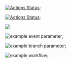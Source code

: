 [![Actions Status](https://github.com/ArturioM/frontend-project-lvl1/workflows/hexlet-check/badge.svg)](https://github.com/ArturioM/frontend-project-lvl1/actions);

[![Actions Status](https://github.com/ArturioM/frontend-project-lvl1/workflows/superlinter/badge.svg)](https://github.com/ArturioM/frontend-project-lvl1/actions);

<a href="https://codeclimate.com/github/codeclimate/codeclimate/maintainability"><img src="https://api.codeclimate.com/v1/badges/a99a88d28ad37a79dbf6/maintainability" /></a>

![example event parameter](https://github.com/ArturioM/frontend-project-lvl1/.github/workflows/superlinter.yml/badge.svg?event=pull_request);

![example branch parameter](https://github.com/ArturioM/frontend-project-lvl1/workflows/superlinter.yml/badge.svg?branch=feature-1);

![example workflow](https://github.com/ArturioM/frontend-project-lvl1/workflows/superlinter.yml/badge.svg);
